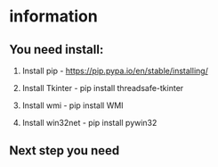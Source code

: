 # information

## You need install:

1. Install pip - https://pip.pypa.io/en/stable/installing/

1. Install Tkinter - pip install threadsafe-tkinter

1. Install wmi - pip install WMI

1. Install win32net - pip install pywin32

## Next step you need 
